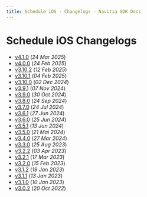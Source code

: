 ```yaml
---
title: Schedule iOS - Changelogs - Navitia SDK Docs
---
```


# Schedule iOS Changelogs

* [v4.1.0](releases/4.1.0/index.md) (_24 Mar 2025_)
* [v4.0.0](releases/4.0.0/index.md) (_24 Feb 2025_)
* [v3.10.2](releases/3.10.2/index.md) (_12 Feb 2025_)
* [v3.10.1](releases/3.10.1/index.md) (_04 Feb 2025_)
* [v3.10.0](releases/3.10.0/index.md) (_02 Dec 2024_)
* [v3.9.1](releases/3.9.1/index.md) (_07 Nov 2024_)
* [v3.9.0](releases/3.9.0/index.md) (_30 Oct 2024_)
* [v3.8.0](releases/3.8.0/index.md) (_24 Sep 2024_)
* [v3.7.0](releases/3.7.0/index.md) (_24 Jul 2024_)
* [v3.6.1](releases/3.6.1/index.md) (_27 Jun 2024_)
* [v3.6.0](releases/3.6.0/index.md) (_25 Jun 2024_)
* [v3.5.1](releases/3.5.1/index.md) (_13 Jun 2024_)
* [v3.5.0](releases/3.5.0/index.md) (_21 Mai 2024_)
* [v3.4.0](releases/3.4.0/index.md) (_27 Mar 2024_)
* [v3.3.0](releases/3.3.0/index.md) (_25 Aug 2023_)
* [v3.2.2](releases/3.2.2/index.md) (_03 Apr 2023_)
* [v3.2.1](releases/3.2.1/index.md) (_17 Mar 2023_)
* [v3.2.0](releases/3.2.0/index.md) (_15 Feb 2023_)
* [v3.1.2](releases/3.1.2/index.md) (_19 Jan 2023_)
* [v3.1.1](releases/3.1.1/index.md) (_13 Jan 2023_)
* [v3.1.0](releases/3.1.0/index.md) (_10 Jan 2023_)
* [v3.0.2](releases/3.0.2/index.md) (_20 Oct 2022_)
